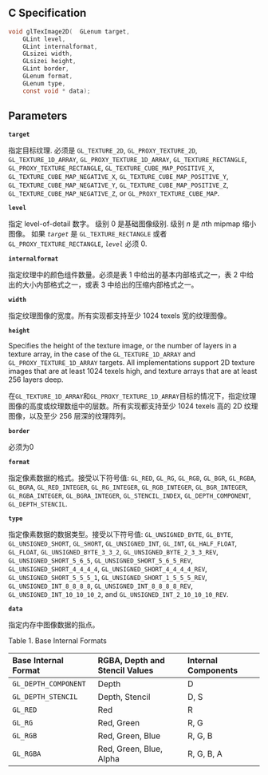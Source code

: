 ## C Specification

```c
void glTexImage2D(	GLenum target,
 	GLint level,
 	GLint internalformat,
 	GLsizei width,
 	GLsizei height,
 	GLint border,
 	GLenum format,
 	GLenum type,
 	const void * data);
```

## Parameters

**`target`**

指定目标纹理. 必须是 `GL_TEXTURE_2D`, `GL_PROXY_TEXTURE_2D`, `GL_TEXTURE_1D_ARRAY`, `GL_PROXY_TEXTURE_1D_ARRAY`, `GL_TEXTURE_RECTANGLE`, `GL_PROXY_TEXTURE_RECTANGLE`, `GL_TEXTURE_CUBE_MAP_POSITIVE_X`, `GL_TEXTURE_CUBE_MAP_NEGATIVE_X`, `GL_TEXTURE_CUBE_MAP_POSITIVE_Y`, `GL_TEXTURE_CUBE_MAP_NEGATIVE_Y`, `GL_TEXTURE_CUBE_MAP_POSITIVE_Z`, `GL_TEXTURE_CUBE_MAP_NEGATIVE_Z`, or `GL_PROXY_TEXTURE_CUBE_MAP`.

**`level`**

指定 level-of-detail 数字。 级别 0 是基础图像级别. 级别 *n* 是 *n*th mipmap 缩小图像。 如果 *`target`* 是 `GL_TEXTURE_RECTANGLE` 或者`GL_PROXY_TEXTURE_RECTANGLE`, *`level`* 必须 0.

**`internalformat`**

指定纹理中的颜色组件数量。必须是表 1 中给出的基本内部格式之一，表 2 中给出的大小内部格式之一，或表 3 中给出的压缩内部格式之一。

**`width`**

指定纹理图像的宽度。所有实现都支持至少 1024 texels 宽的纹理图像。

**`height`**

Specifies the height of the texture image, or the number of layers in a texture array, in the case of the `GL_TEXTURE_1D_ARRAY` and `GL_PROXY_TEXTURE_1D_ARRAY` targets. All implementations support 2D texture images that are at least 1024 texels high, and texture arrays that are at least 256 layers deep.

在`GL_TEXTURE_1D_ARRAY`和`GL_PROXY_TEXTURE_1D_ARRAY`目标的情况下，指定纹理图像的高度或纹理数组中的层数。所有实现都支持至少 1024 texels 高的 2D 纹理图像，以及至少 256 层深的纹理阵列。

**`border`**

必须为0

**`format`**

指定像素数据的格式。接受以下符号值: `GL_RED`, `GL_RG`, `GL_RGB`, `GL_BGR`, `GL_RGBA`, `GL_BGRA`, `GL_RED_INTEGER`, `GL_RG_INTEGER`, `GL_RGB_INTEGER`, `GL_BGR_INTEGER`, `GL_RGBA_INTEGER`, `GL_BGRA_INTEGER`, `GL_STENCIL_INDEX`, `GL_DEPTH_COMPONENT`, `GL_DEPTH_STENCIL`.

**`type`**

指定像素数据的数据类型。接受以下符号值: `GL_UNSIGNED_BYTE`, `GL_BYTE`, `GL_UNSIGNED_SHORT`, `GL_SHORT`, `GL_UNSIGNED_INT`, `GL_INT`, `GL_HALF_FLOAT`, `GL_FLOAT`, `GL_UNSIGNED_BYTE_3_3_2`, `GL_UNSIGNED_BYTE_2_3_3_REV`, `GL_UNSIGNED_SHORT_5_6_5`, `GL_UNSIGNED_SHORT_5_6_5_REV`, `GL_UNSIGNED_SHORT_4_4_4_4`, `GL_UNSIGNED_SHORT_4_4_4_4_REV`, `GL_UNSIGNED_SHORT_5_5_5_1`, `GL_UNSIGNED_SHORT_1_5_5_5_REV`, `GL_UNSIGNED_INT_8_8_8_8`, `GL_UNSIGNED_INT_8_8_8_8_REV`, `GL_UNSIGNED_INT_10_10_10_2`, and `GL_UNSIGNED_INT_2_10_10_10_REV`.

**`data`**

指定内存中图像数据的指点。



Table 1. Base Internal Formats

| **Base Internal Format** | **RGBA, Depth and Stencil Values** | **Internal Components** |
| :----------------------- | :--------------------------------- | :---------------------- |
| `GL_DEPTH_COMPONENT`     | Depth                              | D                       |
| `GL_DEPTH_STENCIL`       | Depth, Stencil                     | D, S                    |
| `GL_RED`                 | Red                                | R                       |
| `GL_RG`                  | Red, Green                         | R, G                    |
| `GL_RGB`                 | Red, Green, Blue                   | R, G, B                 |
| `GL_RGBA`                | Red, Green, Blue, Alpha            | R, G, B, A              |